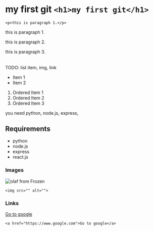 # my first git `<h1>my first git</h1>`

`<p>this is paragraph 1.</p>`

this is paragraph 1.

this is paragraph 2.

this is paragraph 3.

##

###

####

#####

######

TODO: list item, img, link

- Item 1
- Item 2
<!-- use 'list item': -, +, * -->

1. Ordered Item 1
2. Ordered Item 2
3. Ordered Item 3
<!-- use <ol> tag: 1. 2. 3. ... -->

you need python, node.js, express,

## Requirements

- python
- node.js
- express
- react.js

### Images

![olaf from Frozen](https://i.pinimg.com/originals/2a/54/0f/2a540f2b4e0bcf52f27b9e6d90f50a72.jpg)

`<img src="" alt="">`

### Links

[Go to google](https://www.google.com)

`<a href="https://www.google.com">Go to google</a>`